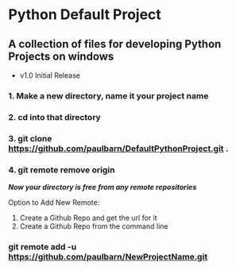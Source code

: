 # Python Default Project

## A collection of files for developing Python Projects on windows

*  v1.0 Initial Release

### 1. Make a new directory, name it your project name
### 2. cd into that directory
### 3. git clone https://github.com/paulbarn/DefaultPythonProject.git .
### 4. git remote remove origin

***Now your directory is free from any remote repositories***

Option to Add New Remote:
1. Create a Github Repo and get the url for it
2. Create a Github Repo from the command line

### git remote add -u https://github.com/paulbarn/NewProjectName.git

<!-- markdownlint-disable-file required-headings -->
	
